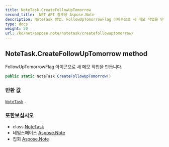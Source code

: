 ```yaml
---
title: NoteTask.CreateFollowUpTomorrow
second_title: .NET API 참조용 Aspose.Note
description: NoteTask 방법. FollowUpTomorrowFlag 아이콘으로 새 메모 작업을 만듭니다.
type: docs
weight: 50
url: /ko/net/aspose.note/notetask/createfollowuptomorrow/
---
```

## NoteTask.CreateFollowUpTomorrow method

FollowUpTomorrowFlag 아이콘으로 새 메모 작업을 만듭니다.

```csharp
public static NoteTask CreateFollowUpTomorrow()
```

### 반환 값

[`NoteTask`](../) .

### 또한보십시오

* class [NoteTask](../)
* 네임스페이스 [Aspose.Note](../../notetask/)
* 집회 [Aspose.Note](../../../)


